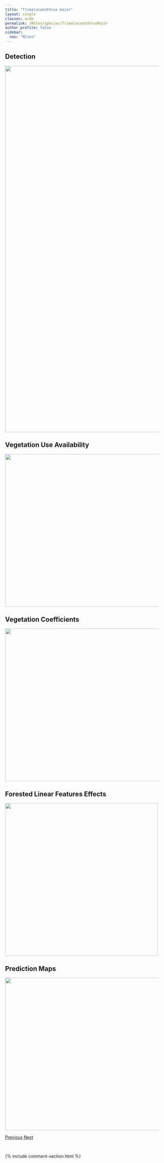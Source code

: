 ```yaml
---
title: "Trimalaconothrus maior"
layout: single
classes: wide
permalink: /Mites/species/TrimalaconothrusMaior
author_profile: false
sidebar:
  nav: "Mites"
---
```


<h2>Detection</h2>

<a href="https://drive.google.com/uc?export=view&id=12aa4mka0lfRIhMfHUz5hFhk33O7AHYEy">
<img src="https://drive.google.com/uc?export=view&id=12aa4mka0lfRIhMfHUz5hFhk33O7AHYEy" height = "1200" width = "800">
</a>


<h2>Vegetation Use Availability</h2>

<a href="https://drive.google.com/uc?export=view&id=130CjXduLsYtQs0fckVeUxd4iEMkkJJGD">
<img src="https://drive.google.com/uc?export=view&id=130CjXduLsYtQs0fckVeUxd4iEMkkJJGD" height = "500" width = "1000">
</a>


<h2>Vegetation Coefficients</h2>

<a href="https://drive.google.com/uc?export=view&id=14tMF4URLxnIGBHcEXdwCkIvrSbQJ3GLQ">
<img src="https://drive.google.com/uc?export=view&id=14tMF4URLxnIGBHcEXdwCkIvrSbQJ3GLQ" height = "500" width = "1000">
</a>


<h2>Forested Linear Features Effects</h2>

<a href="https://drive.google.com/uc?export=view&id=1f77Caja8oV_3oOkaE8r7fHJW69Xzb_b-">
<img src="https://drive.google.com/uc?export=view&id=1f77Caja8oV_3oOkaE8r7fHJW69Xzb_b-" height = "500" width = "500">
</a>


<h2>Prediction Maps</h2>

<a href="https://drive.google.com/uc?export=view&id=1nkNDSjghwFO6dWr6pic3DCRwzw4CSJ5B">
<img src="https://drive.google.com/uc?export=view&id=1nkNDSjghwFO6dWr6pic3DCRwzw4CSJ5B" height = "500" width = "1000">
</a>


<a href="/DevelopmentWebsite/Mites/species/TrimalaconothrusFoveolatus" class="pagination--pager" title="Trimalaconothrus foveolatus">Previous</a> <a href="/DevelopmentWebsite/Mites/species/TrimalaconothrusSp3DEW" class="pagination--pager" title="Trimalaconothrus sp. 3 DEW">Next</a>

<p>&nbsp;</p>

{% include comment-section.html %}

